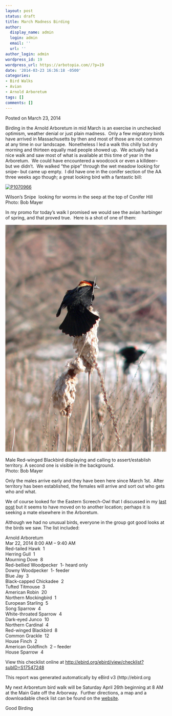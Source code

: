 ```yaml
---
layout: post
status: draft
title: March Madness Birding
author:
  display_name: admin
  login: admin
  email: ''
  url: ''
author_login: admin
wordpress_id: 19
wordpress_url: https://arbotopia.com//?p=19
date: '2014-03-23 16:36:18 -0500'
categories:
- Bird Walks
- Avian
- Arnold Arboretum
tags: []
comments: []
---
```




<p>Posted on March 23, 2014</a></p>





<p>Birding in the Arnold Arboretum in mid March is an exercise in unchecked optimism, weather denial or just plain madness.&nbsp; Only a few migratory birds have arrived in Massachusetts by then and most of those are not common at any time in our landscape.&nbsp; Nonetheless I led a walk this chilly but dry morning and thirteen equally mad people showed up.&nbsp; We actually had a nice walk and saw most of what is available at this time of year in the Arboretum.&nbsp; We could have encountered a woodcock or even a killdeer&ndash;&nbsp; but we didn&rsquo;t.&nbsp; We walked &ldquo;the pipe&rdquo; through the wet meadow looking for snipe&ndash; but came up empty.&nbsp; I did have one in the conifer section of the AA three weeks ago though; a great looking bird with a fantastic bill:</p>


<p><!-- wp:image {"id":789,"linkDestination":"custom"} --></p>
 <a href="https://web.archive.org/web/20140426104415/http://www.arbotopia.com/wp-content/uploads/2014/03/P1070966.jpg"><img src="https://web.archive.org/web/20140426104415im_/http://www.arbotopia.com/wp-content/uploads/2014/03/P1070966.jpg" alt="P1070966" class="wp-image-789"/></a>





<p>Wilson&rsquo;s Snipe&nbsp; looking for worms in the seep at the top of Conifer Hill<br>Photo: Bob Mayer</p>





<p>In my promo for today&rsquo;s walk I promised we would see the avian harbinger of spring, and that proved true.&nbsp; Here is a shot of one of them:</p>


<p><!-- wp:image {"id":184} --></p>
 <img src="/images/2018/11/P1130421-728x1024.jpg" alt="" class="wp-image-184"/>





<p>Male Red-winged Blackbird displaying and calling to assert/establish territory. A second one is visible in the background.<br>Photo: Bob Mayer</p>





<p>Only the males arrive early and they have been here since March 1st.&nbsp; After territory has been established, the females will arrive and sort out who gets who and what.</p>





<p>We of course looked for the Eastern Screech-Owl that I discussed in my&nbsp;<a href="https://web.archive.org/web/20140426104415/http://www.arbotopia.com/arboretum-owls-update-2014/">last post</a>&nbsp;but it seems to have moved on to another location; perhaps it is seeking a mate elsewhere in the Arboretum.</p>





<p>Although we had no unusual birds, everyone in the group got good looks at the birds we saw. The list included:</p>





<p>Arnold Arboretum<br>Mar 22, 2014 8:00 AM &ndash; 9:40 AM<br>Red-tailed Hawk&nbsp; 1<br>Herring Gull&nbsp; 1<br>Mourning Dove&nbsp; 8<br>Red-bellied Woodpecker&nbsp; 1- heard only<br>Downy Woodpecker&nbsp; 1- feeder<br>Blue Jay&nbsp; 3<br>Black-capped Chickadee&nbsp; 2<br>Tufted Titmouse&nbsp; 3<br>American Robin&nbsp; 20<br>Northern Mockingbird&nbsp; 1<br>European Starling&nbsp; 5<br>Song Sparrow&nbsp; 4<br>White-throated Sparrow&nbsp; 4<br>Dark-eyed Junco&nbsp; 10<br>Northern Cardinal&nbsp; 4<br>Red-winged Blackbird&nbsp; 8<br>Common Grackle&nbsp; 12<br>House Finch&nbsp; 2<br>American Goldfinch&nbsp; 2 &ndash; feeder<br>House Sparrow&nbsp; 4</p>





<p>View this checklist online at <a href="http://ebird.org/ebird/view/checklist?subID=S17547248">http://ebird.org/ebird/view/checklist?subID=S17547248</a></p>





<p>This report was generated automatically by eBird v3 (http://ebird.org</p>





<p>My next Arboretum bird walk will be Saturday April 26th beginning at 8 AM at the Main Gate off the Arborway.&nbsp; Further directions, a map and a downloadable check list can be found on the&nbsp;<a href="https://web.archive.org/web/20140426104415/http://http//arboretum.harvard.edu/visit/wildlife/">website</a>.</p>





<p>Good Birding<a href="https://web.archive.org/web/20140426104415/http://www.arbotopia.com:80/#"><br></a></p>
